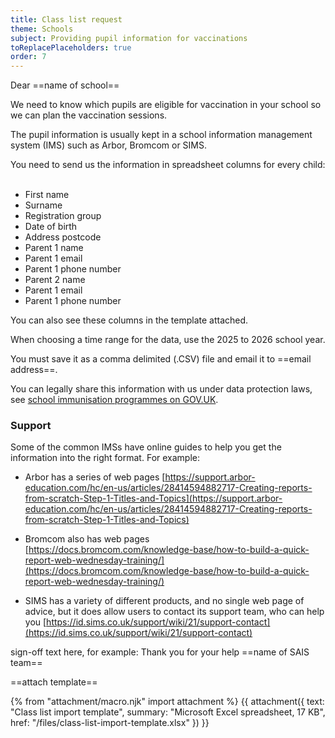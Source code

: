 ```yaml
---
title: Class list request
theme: Schools
subject: Providing pupil information for vaccinations
toReplacePlaceholders: true
order: 7
---
```


Dear ==name of school== 
 
We need to know which pupils are eligible for vaccination in your school so we can plan the vaccination sessions.  
 
The pupil information is usually kept in a school information management system (IMS) such as Arbor, Bromcom or SIMS. 
 
You need to send us the information in spreadsheet columns for every child: 
  
- First name 
- Surname 
- Registration group 
- Date of birth 
- Address postcode 
- Parent 1 name 
- Parent 1 email 
- Parent 1 phone number 
- Parent 2 name 
- Parent 1 email 
- Parent 1 phone number 
 
You can also see these columns in the template attached. 
 
When choosing a time range for the data, use the 2025 to 2026 school year. 
 
You must save it as a comma delimited (.CSV) file and email it to ==email address==.

You can legally share this information with us under data protection laws, see [school immunisation programmes on GOV.UK](https://www.gov.uk/guidance/data-protection-in-schools/sharing-personal-data#school-immunisation-programmes).

 
### Support 
 
Some of the common IMSs have online guides to help you get the information into the right format. For example: 
 
- Arbor has a series of web pages 
[https://support.arbor-education.com/hc/en-us/articles/28414594882717-Creating-reports-from-scratch-Step-1-Titles-and-Topics](https://support.arbor-education.com/hc/en-us/articles/28414594882717-Creating-reports-from-scratch-Step-1-Titles-and-Topics)  
 
- Bromcom also has web pages  
[https://docs.bromcom.com/knowledge-base/how-to-build-a-quick-report-web-wednesday-training/](https://docs.bromcom.com/knowledge-base/how-to-build-a-quick-report-web-wednesday-training/)  
 
- SIMS has a variety of different products, and no single web page of advice, but it does allow users to contact its support team, who can help you
[https://id.sims.co.uk/support/wiki/21/support-contact](https://id.sims.co.uk/support/wiki/21/support-contact)  

sign-off text here, for example: Thank you for your help
==name of SAIS team== 
 
==attach template==

{% from "attachment/macro.njk" import attachment %}
{{ attachment({
  text: "Class list import template",
  summary: "Microsoft Excel spreadsheet, 17 KB",
  href: "/files/class-list-import-template.xlsx"
}) }}
